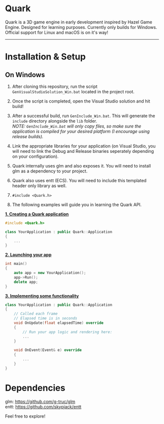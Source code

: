 # Quark

Quark is a 3D game engine in early development inspired by Hazel Game Engine.
Designed for learning purposes.
Currently only builds for Windows.
Official support for Linux and macOS is on it's way!

***

# Installation & Setup

## On Windows

1. After cloning this repository, run the script `GenVisualStudioSolution_Win.bat` located in the project root.
2. Once the script is completed, open the Visual Studio solution and hit build!
3. After a successful build, run `GenInclude_Win.bat`. This will generate the `include` directory alongside the `lib` folder.<br />
*NOTE: `GenInclude_Win.bat` will only copy files, so make sure the application is compiled for your desired platform (I encourage using release builds).*<br />

4. Link the appropriate libraries for your application (on Visual Studio, you will need to link the Debug and Release binaries seperately depending on your configuration).
5. Quark internally uses glm and also exposes it. You will need to install glm as a dependency to your project.
6. Quark also uses entt (ECS). You will need to include this templated header only library as well.
7. `#include <Quark.h>`
8. The following examples will guide you in learning the Quark API.

<ins>**1. Creating a Quark application**</ins>
```c++
#include <Quark.h>

class YourApplication : public Quark::Application
{
	...
}
```
	
<ins>**2. Launching your app**</ins>
```c++
int main()
{
	auto app = new YourApplication();
	app->Run();
	delete app;
}
```

<ins>**3. Implementing some functionality**</ins>
```c++
class YourApplication : public Quark::Application
{
	// Called each frame
	// Elapsed time is in seconds
	void OnUpdate(float elapsedTime) override
	{
		// Run your app logic and rendering here:
		...
	}
	
	void OnEvent(Event& e) override
	{
		...
	}
}
```

# Dependencies
glm: https://github.com/g-truc/glm<br />
entt: https://github.com/skypjack/entt

Feel free to explore!
